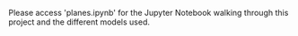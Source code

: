 Please access 'planes.ipynb' for the Jupyter Notebook walking through this project and the different models used. 
